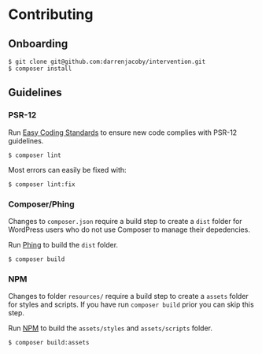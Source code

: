# Contributing

## Onboarding

```shell
$ git clone git@github.com:darrenjacoby/intervention.git
$ composer install
```

## Guidelines

### PSR-12

Run [Easy Coding Standards](https://github.com/symplify/easy-coding-standard) to ensure new code complies with PSR-12 guidelines.

```shell
$ composer lint
```

Most errors can easily be fixed with:

```shell
$ composer lint:fix
```

### Composer/Phing

Changes to `composer.json` require a build step to create a `dist` folder for WordPress users who do not use Composer to manage their depedencies.

Run [Phing](https://www.phing.info/) to build the `dist` folder.

```shell
$ composer build
```

### NPM

Changes to folder `resources/` require a build step to create a `assets` folder for styles and scripts. If you have run `composer build` prior you can skip this step.

Run [NPM](https://www.npmjs.com/) to build the `assets/styles` and `assets/scripts` folder.

```shell
$ composer build:assets
```
